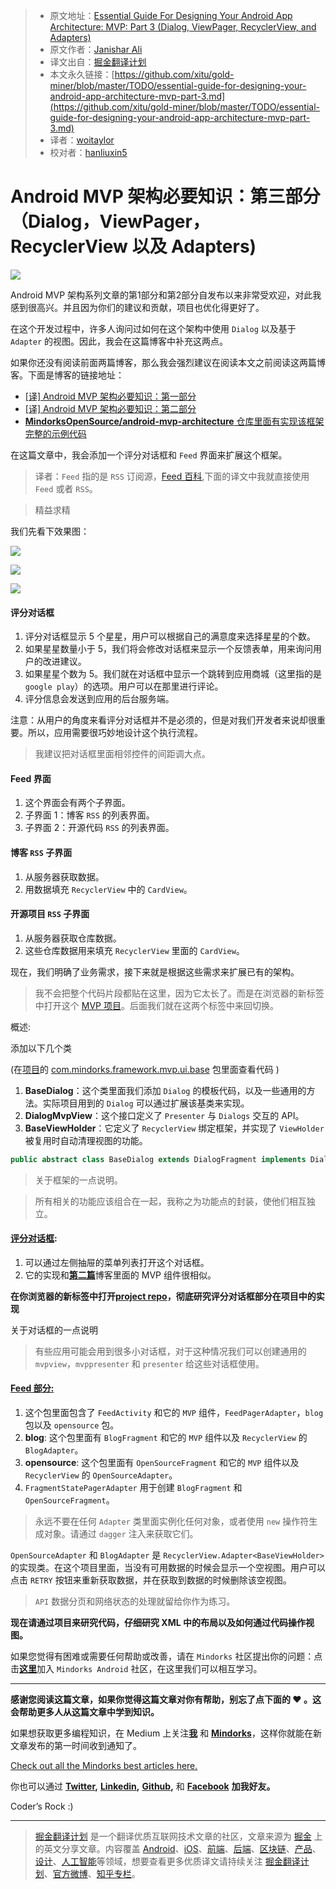 > * 原文地址：[Essential Guide For Designing Your Android App Architecture: MVP: Part 3 (Dialog, ViewPager, RecyclerView, and Adapters)](https://blog.mindorks.com/essential-guide-for-designing-your-android-app-architecture-mvp-part-3-dialog-viewpager-and-7bdfab86aabb)
> * 原文作者：[Janishar Ali](https://blog.mindorks.com/@janishar.ali?source=post_header_lockup)
> * 译文出自：[掘金翻译计划](https://github.com/xitu/gold-miner)
> * 本文永久链接：[https://github.com/xitu/gold-miner/blob/master/TODO/essential-guide-for-designing-your-android-app-architecture-mvp-part-3.md](https://github.com/xitu/gold-miner/blob/master/TODO/essential-guide-for-designing-your-android-app-architecture-mvp-part-3.md)
> * 译者：[woitaylor](https://github.com/woitaylor)
> * 校对者：[hanliuxin5](https://github.com/hanliuxin5)

# Android MVP 架构必要知识：第三部分（Dialog，ViewPager，RecyclerView 以及 Adapters)

![](https://cdn-images-1.medium.com/max/2000/1*pjBVelQ5lYEA_yLHK7j1Jg.png)


Android MVP 架构系列文章的第1部分和第2部分自发布以来非常受欢迎，对此我感到很高兴。并且因为你们的建议和贡献，项目也优化得更好了。

在这个开发过程中，许多人询问过如何在这个架构中使用 `Dialog` 以及基于 `Adapter` 的视图。因此，我会在这篇博客中补充这两点。

如果你还没有阅读前面两篇博客，那么我会强烈建议在阅读本文之前阅读这两篇博客。下面是博客的链接地址：

- [[译] Android MVP 架构必要知识：第一部分](https://juejin.im/entry/58a27b2d2f301e006958d4aa)
- [[译] Android MVP 架构必要知识：第二部分](https://juejin.im/entry/58a5992961ff4b006c4455e3)
- [**MindorksOpenSource/android-mvp-architecture**
仓库里面有实现该框架完整的示例代码](https://github.com/MindorksOpenSource/android-mvp-architecture)

在这篇文章中，我会添加一个评分对话框和 `Feed` 界面来扩展这个框架。

> 译者：`Feed` 指的是 `RSS` 订阅源，[Feed 百科](https://baike.baidu.com/item/Feed/15181?fr=aladdin),下面的译文中我就直接使用 `Feed` 或者 `RSS`。

> 精益求精

我们先看下效果图：

![](https://cdn-images-1.medium.com/max/400/1*DRA1PXswO3sl-_a3aebk9Q.png)

![](https://cdn-images-1.medium.com/max/400/1*R9fplojmQyuOvQEAnlfv1g.png)

![](https://cdn-images-1.medium.com/max/400/1*2u_3aDsu-vLwQi40bWpx5w.png)


#### 评分对话框

1. 评分对话框显示 5 个星星，用户可以根据自己的满意度来选择星星的个数。
2. 如果星星数量小于 5，我们将会修改对话框来显示一个反馈表单，用来询问用户的改进建议。
3. 如果星星个数为 5。我们就在对话框中显示一个跳转到应用商城（这里指的是 `google play`）的选项。用户可以在那里进行评论。
4. 评分信息会发送到应用的后台服务端。

注意：从用户的角度来看评分对话框并不是必须的，但是对我们开发者来说却很重要。所以，应用需要很巧妙地设计这个执行流程。

> 我建议把对话框里面相邻控件的间距调大点。

#### Feed 界面

1. 这个界面会有两个子界面。
2. 子界面 1：博客 `RSS` 的列表界面。
3. 子界面 2：开源代码 `RSS` 的列表界面。

#### 博客 `RSS` 子界面

1. 从服务器获取数据。
2. 用数据填充 `RecyclerView` 中的 `CardView`。

#### 开源项目 `RSS` 子界面

1. 从服务器获取仓库数据。
2. 这些仓库数据用来填充 `RecyclerView` 里面的 `CardView`。

现在，我们明确了业务需求，接下来就是根据这些需求来扩展已有的架构。

> 我不会把整个代码片段都贴在这里，因为它太长了。而是在浏览器的新标签中打开这个 [MVP 项目](https://github.com/MindorksOpenSource/android-mvp-architecture)。后面我们就在这两个标签中来回切换。

概述:

添加以下几个类

(在[项目](https://github.com/MindorksOpenSource/android-mvp-architecture)的 [com.mindorks.framework.mvp.ui.base](https://github.com/MindorksOpenSource/android-mvp-architecture/tree/master/app/src/main/java/com/mindorks/framework/mvp/ui/base) 包里面查看代码 )

1. **BaseDialog**：这个类里面我们添加 `Dialog` 的模板代码，以及一些通用的方法。实际项目用到的 `Dialog` 可以通过扩展该基类来实现。
2. **DialogMvpView**：这个接口定义了 `Presenter` 与 `Dialogs` 交互的 API。
3. **BaseViewHolder**：它定义了 `RecyclerView` 绑定框架，并实现了 `ViewHolder` 被复用时自动清理视图的功能。

``` java
public abstract class BaseDialog extends DialogFragment implements DialogMvpView
```

> 关于框架的一点说明。

> 所有相关的功能应该组合在一起，我称之为功能点的封装，使他们相互独立。

#### [评分对话框](https://github.com/MindorksOpenSource/android-mvp-architecture/tree/master/app/src/main/java/com/mindorks/framework/mvp/ui/main/rating):

1. 可以通过左侧抽屉的菜单列表打开这个对话框。
2. 它的实现和[**第二篇**](https://blog.mindorks.com/essential-guide-for-designing-your-android-app-architecture-mvp-part-2-b2ac6f3f9637)博客里面的 MVP 组件很相似。

**在你浏览器的新标签中打开**[**project repo**](https://github.com/MindorksOpenSource/android-mvp-architecture/tree/master/app/src/main/java/com/mindorks/framework/mvp/ui/main/rating)**，彻底研究评分对话框部分在项目中的实现**

关于对话框的一点说明

> 有些应用可能会用到很多小对话框，对于这种情况我们可以创建通用的 `mvpview`，`mvppresenter` 和 `presenter` 给这些对话框使用。

#### [Feed 部分:](https://github.com/MindorksOpenSource/android-mvp-architecture/tree/master/app/src/main/java/com/mindorks/framework/mvp/ui/feed)

1. 这个包里面包含了 `FeedActivity` 和它的 `MVP` 组件，`FeedPagerAdapter`，`blog` 包以及 `opensource` 包。
2. **blog**: 这个包里面有 `BlogFragment` 和它的 `MVP` 组件以及 `RecyclerView` 的 `BlogAdapter`。
3. **opensource**: 这个包里面有 `OpenSourceFragment` 和它的 `MVP` 组件以及  `RecyclerView` 的 `OpenSourceAdapter`。
4. `FragmentStatePagerAdapter` 用于创建 `BlogFragment` 和 `OpenSourceFragment`。

> 永远不要在任何 `Adapter` 类里面实例化任何对象，或者使用 `new` 操作符生成对象。请通过 `dagger` 注入来获取它们。

`OpenSourceAdapter` 和 `BlogAdapter` 是 `RecyclerView.Adapter<BaseViewHolder>` 的实现类。在这个项目里面，当没有可用数据的时候会显示一个空视图。用户可以点击 `RETRY` 按钮来重新获取数据，并在获取到数据的时候删除该空视图。

> `API` 数据分页和网络状态的处理就留给你作为练习。

**现在请通过项目来研究代码，仔细研究 XML 中的布局以及如何通过代码操作视图。**

如果您觉得有困难或需要任何帮助或改善，请在 `Mindorks` 社区提出你的问题：点击[**这里**](https://mindorks.com/join-community)加入 `Mindorks Android` 社区，在这里我们可以相互学习。

* * *

**感谢您阅读这篇文章，如果你觉得这篇文章对你有帮助，别忘了点下面的 ❤ 。这会帮助更多人从这篇文章中学到知识。**

如果想获取更多编程知识，在 Medium 上关注[**我**](https://medium.com/@janishar.ali) 和 [**Mindorks**](https://blog.mindorks.com/)，这样你就能在新文章发布的第一时间收到通知了。

[Check out all the Mindorks best articles here.](https://mindorks.com/blogs)

你也可以通过 [**Twitter**](https://twitter.com/janisharali)**,** [**Linkedin**](https://www.linkedin.com/in/janishar-ali-8135a451/)**,** [**Github**](https://github.com/janishar)**,** 和 [**Facebook**](https://www.facebook.com/janishar.ali) **加我好友。**

Coder’s Rock :)


---

> [掘金翻译计划](https://github.com/xitu/gold-miner) 是一个翻译优质互联网技术文章的社区，文章来源为 [掘金](https://juejin.im) 上的英文分享文章。内容覆盖 [Android](https://github.com/xitu/gold-miner#android)、[iOS](https://github.com/xitu/gold-miner#ios)、[前端](https://github.com/xitu/gold-miner#前端)、[后端](https://github.com/xitu/gold-miner#后端)、[区块链](https://github.com/xitu/gold-miner#区块链)、[产品](https://github.com/xitu/gold-miner#产品)、[设计](https://github.com/xitu/gold-miner#设计)、[人工智能](https://github.com/xitu/gold-miner#人工智能)等领域，想要查看更多优质译文请持续关注 [掘金翻译计划](https://github.com/xitu/gold-miner)、[官方微博](http://weibo.com/juejinfanyi)、[知乎专栏](https://zhuanlan.zhihu.com/juejinfanyi)。


